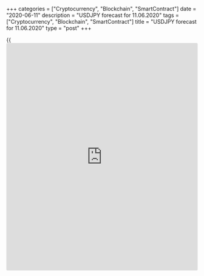 +++
categories = ["Cryptocurrency", "Blockchain", "SmartContract"]
date = "2020-06-11"
description = "USDJPY forecast for 11.06.2020"
tags = ["Cryptocurrency", "Blockchain", "SmartContract"]
title = "USDJPY forecast for 11.06.2020"
type = "post"
+++

{{<iframe id="large-banner" src="https://www.bounty.group/#slide=21.0" width="100%" height="600" scrolling="no" style="border: 0px solid rgb(216, 221, 230); border-radius: 3px;">}}

June 11, 2020

June 11, 2020

Yens comes back homeDmitri Demidenko

## Repatriation of capital into Japan and the weakness of the greenback
send the USD/JPY down

The time when the US dollar was a more popular safe haven than the
Japanese yen is over. The yen has now a good chance to stabilize without
being concerned that geopolitics and different shocks will strengthen
it. It turns out that the yen can grow without a drop in the global risk
appetite. Societe Generale says Japan now seems the “perfect place to
be,” especially in equities. Stable balance sheets of local
corporations, the growth of dividends, political stability, and
relatively low buy price allow the Japanese securities to lure back
foreign [investor](https://www.fintechee.com/tutorial-for-forex-trading/investor-mode/)s.

Societe Generale increased its weighting on Japanese stocks to the
maximum. The firm recommends its clients to allocate their capitals with
45% of assets in fixed income and cash, 45% in equities, and 10% in
commodities. In my opinion, the capital inflow into Japan and the
weakness of the greenback are the major reasons for the [USD/JPY][1]
fall. TOPIX recouped three-quarters of the losses and has rebounded by
37%. Overseas traders realized they had made a mistake and started
buying Japanese securities. They sold more than $41 billion of Japanese
stock futures in the first five months of the year, the most since at
least 2015. However, in the second half of May, they turned net buyers,
loading up about $7 billion.

 **Dynamics of foreign investments into Japanese stocks**

 ![LiteForex: USDJPY forecast for 11.06.2020][2]

 _Source: Bloomberg._

The rally of Nikkei 225 and TOPIX made the Japanese [investor](https://www.fintechee.com/tutorial-for-forex-trading/investor-mode/)s change
their minds too. Earlier, amid an increase in the global risk appetite,
Japan’s [investor](https://www.fintechee.com/tutorial-for-forex-trading/investor-mode/)s directed their capitals into the USA, which
strengthened the direct correlation between the [USD/JPY][1]. Now,
however, Japan’s stock market looks a good competitor to the US stock
market that seems to be entering the overbought territory. The Fed and
the OECD suggest the US economic recovery should look like the Nike
logo, while Japan’s economic recession is likely to be not as deep as it
was thought before. In the first quarter, Japan’s GDP contracted by
2.2%, which is less than the previous gauge of 3.4%.

 **Dynamics of Japan’s GDP**

![LiteForex: USDJPY forecast for 11.06.2020][3]

 _Source: Bloomberg_

According to 72% of 47 experts polled by Bloomberg, the BoJ should keep
the current parameters of the monetary [policy](https://www.fintechee.com/policy/) at the meeting on June
15-16. Since March, the central bank promised purchases of an unlimited
amount of government bonds, increased its [ETF](https://www.fixpro.org/post/etf-liquidity/) purchases, and launched
credit programs of $700 billion. About 71% of analysts say the regulator
has done enough or more than enough, the need for the expansion of the
monetary stimulus is less, which is good [news](https://www.letsplayfx.com/blog/forex-news-website/) for the yen.

 **Projections for BoJ monetary expansion**

![LiteForex: USDJPY forecast for 11.06.2020][4]

 _Source: Bloomberg_

Therefore, amid the growth of the demand for Japan’s equities and the
weakness of the US dollar, it is relevant to sell the [USD/JPY][1] on
the rise using the [LiteForex convenient services][5]. The shorts
entered at level 100 based on the recommendations given in[ April][6]
and [May][7] should be held. The first downside targets are at 105.9 and
105.2.

* * *

P.S. Did you like my article? Share it in social networks: it will be
the best “thank you" :)

Ask me questions and comment below. I’ll be glad to answer your
questions and give necessary explanations.

 **Useful links:**

  * I recommend trying to trade with a reliable broker [here][8]. The system allows you to trade by yourself or copy successful traders from all across the globe.
  * Use my promo-code BLOG for getting deposit bonus 50% on LiteForex platform. Just enter this code in the appropriate field while [depositing][9] your trading account.
  * Telegram channel with high-quality analytics, Forex reviews, training articles, and other useful things for traders <t.me/liteforex>



## Price chart of USDJPY in real time mode

![Yens comes back home][10]

The content of this article reflects the author’s opinion and does not
necessarily reflect the official position of LiteForex. The material
published on this page is provided for informational purposes only and
should not be considered as the provision of investment advice for the
purposes of Directive 2004/39/EC.

Rate this article:

{{value}}

( {{count}} {{title}} )

   1. my.liteforex.com/trading/chart?symbol=USDJPY&returnUrl=true
   2. cdn.liteforex.com/cache/uploads/blog_post/fundamental_analysis/stocks-japan-11-06-20.jpg?w=30&s=0b52307c75c93e68217274eb65779181
   3. cdn.liteforex.com/cache/uploads/blog_post/fundamental_analysis/japan-real-gdp-11-06-20.jpg?w=30&s=c8111b8fb5f30c8a142b3dd9c4a7b762
   4. cdn.liteforex.com/cache/uploads/blog_post/fundamental_analysis/boj-stimulus-11-06-20.jpg?w=30&s=04a359a1be048a91b4fa7a674d7b8b6d
   5. my.liteforex.com/?go-zone=ZASdmqixF1Cnq2et7jKB-Fl4wu_-MKOB
   6. www.liteforex.com/blog/analysts-opinions/yen-was-spurred/
   7. www.liteforex.com/blog/analysts-opinions/the-corridor-is-too-narrow-for-the-yen/
   8. my.liteforex.com/?category=analysts-opinions&slug=yens-comes-back-home&openPopup=%2Fregistration%2Fpopup&utm_source=blog&utm_medium=article&utm_campaign=bonus
   9. my.liteforex.com/deposit/?category=analysts-opinions&slug=yens-comes-back-home&promo_code=BLOG&utm_source=blog&utm_medium=article&utm_campaign=bonus
   10. cdn.liteforex.com/cache/uploads/blog_post/fundamental_analysis/liteforex-blog-usdjpy-11-06-20.jpg?q=75&w=1000&s=b8e5b8d1d7f1d2a1e9b259edc208de55